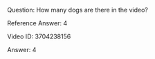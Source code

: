 Question: How many dogs are there in the video?

Reference Answer: 4

Video ID: 3704238156

Answer: 4

